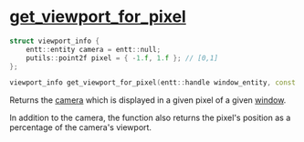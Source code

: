 # [get_viewport_for_pixel](get_viewport_for_pixel.hpp)

```cpp
struct viewport_info {
    entt::entity camera = entt::null;
    putils::point2f pixel = { -1.f, 1.f }; // [0,1]
};

viewport_info get_viewport_for_pixel(entt::handle window_entity, const putils::point2ui & pixel) noexcept;
```

Returns the [camera](../data/camera.md) which is displayed in a given pixel of a given [window](../data/window.md).

In addition to the camera, the function also returns the pixel's position as a percentage of the camera's viewport.
